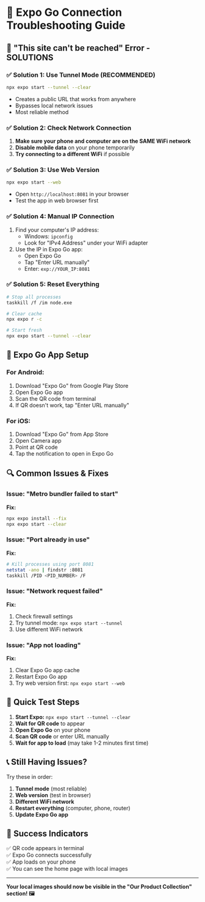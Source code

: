 # 🔧 Expo Go Connection Troubleshooting Guide

## 🚨 "This site can't be reached" Error - SOLUTIONS

### ✅ **Solution 1: Use Tunnel Mode (RECOMMENDED)**
```bash
npx expo start --tunnel --clear
```
- Creates a public URL that works from anywhere
- Bypasses local network issues
- Most reliable method

### ✅ **Solution 2: Check Network Connection**
1. **Make sure your phone and computer are on the SAME WiFi network**
2. **Disable mobile data** on your phone temporarily
3. **Try connecting to a different WiFi** if possible

### ✅ **Solution 3: Use Web Version**
```bash
npx expo start --web
```
- Open `http://localhost:8081` in your browser
- Test the app in web browser first

### ✅ **Solution 4: Manual IP Connection**
1. Find your computer's IP address:
   - Windows: `ipconfig`
   - Look for "IPv4 Address" under your WiFi adapter
2. Use the IP in Expo Go app:
   - Open Expo Go
   - Tap "Enter URL manually"
   - Enter: `exp://YOUR_IP:8081`

### ✅ **Solution 5: Reset Everything**
```bash
# Stop all processes
taskkill /f /im node.exe

# Clear cache
npx expo r -c

# Start fresh
npx expo start --tunnel --clear
```

## 📱 **Expo Go App Setup**

### **For Android:**
1. Download "Expo Go" from Google Play Store
2. Open Expo Go app
3. Scan the QR code from terminal
4. If QR doesn't work, tap "Enter URL manually"

### **For iOS:**
1. Download "Expo Go" from App Store
2. Open Camera app
3. Point at QR code
4. Tap the notification to open in Expo Go

## 🔍 **Common Issues & Fixes**

### **Issue: "Metro bundler failed to start"**
**Fix:** 
```bash
npx expo install --fix
npx expo start --clear
```

### **Issue: "Port already in use"**
**Fix:**
```bash
# Kill processes using port 8081
netstat -ano | findstr :8081
taskkill /PID <PID_NUMBER> /F
```

### **Issue: "Network request failed"**
**Fix:**
1. Check firewall settings
2. Try tunnel mode: `npx expo start --tunnel`
3. Use different WiFi network

### **Issue: "App not loading"**
**Fix:**
1. Clear Expo Go app cache
2. Restart Expo Go app
3. Try web version first: `npx expo start --web`

## 🎯 **Quick Test Steps**

1. **Start Expo:** `npx expo start --tunnel --clear`
2. **Wait for QR code** to appear
3. **Open Expo Go** on your phone
4. **Scan QR code** or enter URL manually
5. **Wait for app to load** (may take 1-2 minutes first time)

## 📞 **Still Having Issues?**

Try these in order:
1. **Tunnel mode** (most reliable)
2. **Web version** (test in browser)
3. **Different WiFi network**
4. **Restart everything** (computer, phone, router)
5. **Update Expo Go app**

## 🎉 **Success Indicators**

✅ QR code appears in terminal  
✅ Expo Go connects successfully  
✅ App loads on your phone  
✅ You can see the home page with local images  

---

**Your local images should now be visible in the "Our Product Collection" section! 🖼️**


